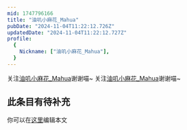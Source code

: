 ```yaml
---
mid: 1747796166
title: "油叽小麻花_Mahua"
pubDate: "2024-11-04T11:22:12.726Z"
updatedDate: "2024-11-04T11:22:12.727Z"
profile:
  {
    Nickname: ["油叽小麻花_Mahua"],
  }
---
```


关注[油叽小麻花_Mahua](https://space.bilibili.com/1747796166)谢谢喵~ 关注[油叽小麻花_Mahua](https://space.bilibili.com/1747796166)谢谢喵~

## 此条目有待补充
你可以在[这里](https://github.com/Yuhanawa/VTuber.ICU/edit/master/src/content/v/油叽小麻花_Mahua/index.md)编辑本文
